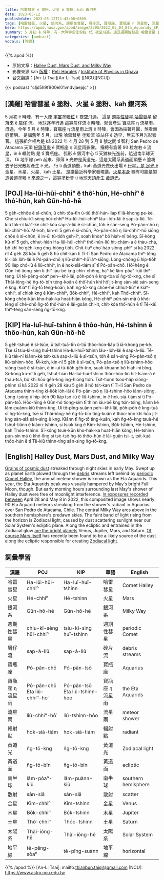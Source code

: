 ```yaml
---
title: 哈雷彗星 ê 塗粉、火星 ê 塗粉、kah 銀河系
date: 2023-05-12
publishdate: 2023-05-12T11:45:00+0800
tags: [哈雷彗星, 火星, 銀河系, 週期性彗星, 屑仔流, 寶瓶座, 寶瓶座 η 流星雨, 流星雨, 輻射點, 黃道光, 南半球, 黃道面, 散射, 金星, 木星, 土星, 太陽系, 地平線]
hero: https://apod.nasa.gov/apod/image/2305/2022_05_04_Eta_Aquaridy_SP_Meteory_Fin_Vyska_1200px.png
summary: 5 月初 ê 時陣，有一大陣宇宙塗粉粒 tī 夜空飛過。這是週期性彗星 哈雷彗星 留落來 ê 屑仔流。
categories: [podcast]
vocals: [阿錕]
---
```


{{% apod %}}

- 原始文章：[Halley Dust, Mars Dust, and Milky Way](https://apod.nasa.gov/apod/ap230512.html)
- 影像來源 kah [版權][copyright]：[Petr Horalek](https://www.petrhoralek.com/#about-1) / [Institute of Physics in Opava](https://www.slu.cz/phys/en/)
- 台文翻譯：[An-Li Tsai][An-Li Tsai] ([NCU][NCU])

{{< podcast "cljd5h9f900el01vndvjaepjc" >}}

## [漢羅] 哈雷彗星 ê 塗粉、火星 ê 塗粉、kah 銀河系
5 月初 ê 時陣，有一大陣 [宇宙塗粉粒][Grains of cosmic dust] tī 夜空飛過。
這是 [週期性彗星 哈雷彗星][periodic Comet Halley] 留落來 ê [屑仔][debris] 流。
地球逐年行過 這寡屑仔流 ê 時陣，就會產生 寶瓶座 η 流星雨。
毋過，今年 5 月 ê 時陣，寶瓶座 η 流星雨上濟 ê 時陣，會因為拄著月圓，煞看無遐爾明。
是講舊年 5 月，出現 哈雷彗星 塗粉流 彼站仔 ê 透早，無去予月光影響著。
這張組合相片是 kā 2022 年 4 月 28 到 5 月 8 號之間 tī 智利 San Pedro de Atacama 天頂 [紀錄落來][In exposures recorded between] ê 寶瓶座 η 流星雨影像。
攏總有翕著 90 粒左右 ê 流星，in ê 輻射點 是 tī 寶瓶座。
弧形 ê 銀河中心 tī 天猶袂光進前，迒過南半球天頂。
Ùi 地平線 peh 起來、薄薄 ê 光帶是黃道光，這是太陽系黃道面頂懸 ê 塗粉去予日光散射產生 ê 光。
行 tī 黃道頂懸，kah 黃道光做伙出場 ê [行星，是 足光 ê][are the bright planets] 金星、木星、火星、kah 土星。
是講最近科學家發現講，[火星本身][Of course Mars itself] 嘛有可能是製造黃道塗粉 ê 來源之一，這寡塗粉會 tī 地球天頂產生 [黃道光][Zodiacal light]。

## [POJ] Ha-lûi-hūi-chhiⁿ ê thô͘-hún, Hé-chhiⁿ ê thô͘-hún, kah Gûn-hô-hē
5 ge̍h-chhōe ê sî-chūn, ū chi̍t-tōa-tīn ú-tiū thô͘-hún-lia̍p tī iā-khong pe-kè.
Che sī chiu-kî-sèng hūi-chhiⁿ Ha-lûi-hūi-chhiⁿ lâu--lo̍h-lâi ê sap-á-liû.
Tē-kiû ta̍k-nî kiâⁿ-kè chit-kóa sap-á-liû ê sî-chūn, to̍h ē sán-seng Pó-pân-chō η liû-chhiⁿ-hō͘.
M̄-koh, kin-nî 5 ge̍h ê sî-chūn, Pó-pân-chō η liû-chhiⁿ-hō͘ siōng chōe ê sî-chūn, ē in-ūi tú-tio̍h ge̍h-îⁿ, soah khòaⁿ bô hiah-nī bêng.
Sī-kóng kū-nî 5 ge̍h, chhut-hiān Ha-lûi-hūi-chhiⁿ thô͘-hún-liû hit-chām-á ê thàu-chá, bô khì hō͘ ge̍h-kng éng-hióng tio̍h.
Chit-tiuⁿ cho͘-ha̍p siòng-phìⁿ sī kā 2022 nî 4 ge̍h 28 kàu 5 ge̍h 8 hō chit-kan tī Tì-lī San Pedro de Atacama thiⁿ-téng kì-lio̍k lo̍h-lâi ê Pó-pân-chō η liû-chhiⁿ-hō͘ iáⁿ-siōng.
Lóng-chóng ū hip-tio̍h 90 lia̍p chó-iū ê liû-chhiⁿ, in ê hok-siā-tiám sī tī Pó-pân-chō.
Hô͘-hêng ê Gûn-hô tiong-sim tī thiⁿ iáu-bē kng chìn-chêng, hāⁿ kè lâm-pòaⁿ-kiû thiⁿ-téng.
Ùi tē-pêng-sòaⁿ peh--khí-lâi, po̍h-po̍h ê kng-tòa sī n̂g-tō-kng, che sī Thài-iông-hē n̂g-tō-bīn téng-koân ê thô͘-hún khì hō͘ ji̍t-kng sàn-siā sán-seng ê kng.
Kiâⁿ tī n̄g-tō téng-koân, kah n̂g-tō-kng chòe-hé chhut-tiûⁿ ê kiâⁿ-chhiⁿ, sī chiok kng ê Kim-chhiⁿ, Bo̍k-chhiⁿ, Hé-chhiⁿ, kah Thó͘-chhiⁿ.
Sī-kóng chòe-kūn kho-ha̍k-ka hoat-hiān kóng, Hé-chhiⁿ pún-sin mā ū khó-lêng sī chè-chō n̄g-tō thô͘-hún ê lâi-goân chi-it, chit-kóa thô͘-hún ē tī Tē-kiû thiⁿ-téng sán-seng n̂g-tō-kng.

## [KIP] Ha-luî-huī-tshinn ê thôo-hún, Hé-tshinn ê thôo-hún, kah Gûn-hô-hē
5 ge̍h-tshuē ê sî-tsūn, ū tsi̍t-tuā-tīn ú-tiū thôo-hún-lia̍p tī iā-khong pe-kè.
Tse sī tsiu-kî-sìng huī-tshinn Ha-luî-huī-tshinn lâu--lo̍h-lâi ê sap-á-liû.
Tē-kiû ta̍k-nî kiânn-kè tsit-kuá sap-á-liû ê sî-tsūn, to̍h ē sán-sing Pó-pân-tsō η liû-tshinn-hōo.
M̄-koh, kin-nî 5 ge̍h ê sî-tsūn, Pó-pân-tsō η liû-tshinn-hōo siōng tsuē ê sî-tsūn, ē in-uī tú-tio̍h ge̍h-înn, suah khuànn bô hiah-nī bîng.
Sī-kóng kū-nî 5 ge̍h, tshut-hiān Ha-luî-huī-tshinn thôo-hún-liû hit-tsām-á ê thàu-tsá, bô khì hōo ge̍h-kng íng-hióng tio̍h.
Tsit-tiunn tsoo-ha̍p siòng-phìnn sī kā 2022 nî 4 ge̍h 28 kàu 5 ge̍h 8 hō tsit-kan tī Tì-lī San Pedro de Atacama thinn-tíng kì-lio̍k lo̍h-lâi ê Pó-pân-tsō η liû-tshinn-hōo iánn-siōng.
Lóng-tsóng ū hip-tio̍h 90 lia̍p tsó-iū ê liû-tshinn, in ê hok-siā-tiám sī tī Pó-pân-tsō.
Hôo-hîng ê Gûn-hô tiong-sim tī thinn iáu-bē kng tsìn-tsîng, hānn kè lâm-puànn-kiû thinn-tíng.
Uì tē-pîng-suànn peh--khí-lâi, po̍h-po̍h ê kng-tuà sī n̂g-tō-kng, tse sī Thài-iông-hē n̂g-tō-bīn tíng-kuân ê thôo-hún khì hōo ji̍t-kng sàn-siā sán-sing ê kng.
Kiânn tī n̄g-tō tíng-kuân, kah n̂g-tō-kng tsuè-hé tshut-tiûnn ê kiânn-tshinn, sī tsiok kng ê Kim-tshinn, Bo̍k-tshinn, Hé-tshinn, kah Thóo-tshinn.
Sī-kóng tsuè-kūn kho-ha̍k-ka huat-hiān kóng, Hé-tshinn pún-sin mā ū khó-lîng sī tsè-tsō n̄g-tō thôo-hún ê lâi-guân tsi-it, tsit-kuá thôo-hún ē tī Tē-kiû thinn-tíng sán-sing n̂g-tō-kng.

## [English] Halley Dust, Mars Dust, and Milky Way
[Grains of cosmic dust][Grains of cosmic dust] streaked through night skies in early May.
Swept up as planet Earth plowed through the [debris][debris] streams left behind by [periodic Comet Halley][periodic Comet Halley], the annual meteor shower is known as the Eta Aquarids.
This year, the Eta Aquarids peak was visually hampered by May's bright Full Moon, though.
But early morning hours surrounding last May's shower of Halley dust were free of moonlight interference.
[In exposures recorded between][In exposures recorded between] April 28 and May 8 in 2022, this composited image shows nearly 90 Eta Aquarid meteors streaking from the shower's radiant in Aquarius over San Pedro de Atacama, Chile.
The central Milky Way arcs above in the southern hemisphere's predawn skies.
The faint band of light rising from the horizon is Zodiacal light, caused by dust scattering sunlight near our Solar System's ecliptic plane.
Along the ecliptic and entrained in the Zodiacal glow [are the bright planets][are the bright planets] Venus, Jupiter, Mars, and Saturn.
[Of course Mars itself][Of course Mars itself] has recently been found to be a likely source of the dust along the ecliptic responsible for creating [Zodiacal light][Zodiacal light].

## 詞彙學習

|漢羅|POJ|KIP|華語|English|
|-|-|-|-|-|
|哈雷彗星|Ha-lûi-hūi-chhiⁿ|Ha-luî-huī-tshinn|哈雷彗星|Comet Halley|
|火星|Hé-chhiⁿ|Hé-tshinn|火星|Mars|
|銀河系|Gûn-hô-hē|Gûn-hô-hē|銀河系|Milky Way|
|週期性彗星|chiu-kî-sèng hūi-chhiⁿ|tsiu-kî-sìng huī-tshinn|週期性彗星|periodic Comet|
|屑仔流|sap-á-liû|sap-á-liû|碎片流|debris streams|
|寶瓶座|Pó-pân-chō|Pó-pân-tsō|寶瓶座|Aquarius|
|寶瓶座 η 流星雨|Pó-pân-chō Eta liû-chhiⁿ-hō͘|Pó-pân-tsō Eta liû-tshinn-hōo|寶瓶座 η 流星雨|the Eta Aquarids|
|流星雨|liû-chhiⁿ-hō͘|liû-tshinn-hōo|流星雨|meteor shower|
|輻射點|hok-siā-tiám|hok-siā-tiám|輻射點|radiant|
|黃道光|n̂g-tō-kng|n̂g-tō-kng|黃道光|Zodiacal light|
|黃道面|n̂g-tō-bīn|n̂g-tō-bīn|黃道面|ecliptic|
|南半球|lâm-pòaⁿ-kiû|lâm-puànn-kiû|南半球|southern hemisphere|
|散射|sàn-siā|sàn-siā|散射|scatter|
|金星|Kim-chhiⁿ|Kim-tshinn|金星|Venus|
|木星|Bo̍k-chhiⁿ|Bo̍k-tshinn|木星|Jupiter|
|土星|Thó͘-chhiⁿ|Thóo-tshinn|土星|Saturn|
|太陽系|Thài-iông-hē|Thài-iông-hē|太陽系|Solar System|
|地平線|tē-pêng-sòaⁿ|tē-pîng-suànn|地平線|horizontal|

{{% /apod %}}
[An-Li Tsai]: mailto:thianbun.taigi@gmail.com
[NCU]: https://www.astro.ncu.edu.tw

[copyright]: https://apod.nasa.gov/apod/fap/lib/about_apod.html#srapply
[License]: https://creativecommons.org/licenses/by/2.0/

[Grains of cosmic dust]:https://earthsky.org/astronomy-essentials/everything-you-need-to-know-eta-aquarid-meteor-shower/
[debris]:https://apod.nasa.gov/apod/ap230511.html
[periodic Comet Halley]:https://solarsystem.nasa.gov/asteroids-comets-and-meteors/comets/1p-halley/in-depth/
[In exposures recorded between]:https://www.petrhoralek.com/?p=23016
[are the bright planets]:https://apod.nasa.gov/apod/image/2305/2022_05_04_Eta_Aqu_planetsCrop.jpg
[Of course Mars itself]:https://www.nasa.gov/feature/goddard/2021/serendipitous-juno-spacecraft-detections-shatter-ideas-about-origin-of-zodiacal-light
[Zodiacal light]:https://earthsky.org/astronomy-essentials/everything-you-need-to-know-zodiacal-light-or-false-dawn/
